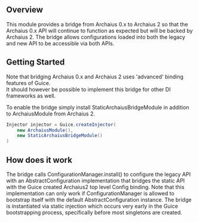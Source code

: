 ## Overview

This module provides a bridge from Archaius 0.x to Archaius 2 so that the Archaius 0.x
API will continue to function as expected but will be backed by Archaius 2.  The bridge
allows configurations loaded into both the legacy and new API to be accessible via both
APIs.  

## Getting Started

Note that bridging Archaius 0.x and Archaius 2 uses 'advanced' binding features of Guice.  
It should however be possible to implement this bridge for other DI frameworks as well.

To enable the bridge simply install StaticArchaiusBridgeModule in addition to ArchaiusModule 
from Archaius 2.

```java
Injector injector = Guice.createInjector(
    new ArchaiusModule(),
    new StaticArchaiusBridgeModule()
)
```

## How does it work

The bridge calls ConfigurationManager.install() to configure the legacy API with an 
AbstractConfiguration implementation that bridges the static API with the Guice created 
Archaius2 top level Config binding.  Note that this implementation can only work if 
ConfigurationManager is allowed to bootstrap itself with the default AbstractConfiguration 
instance.  The bridge is instantiated via static injection which occurs very early in 
the Guice bootstrapping process, specifically before most singletons are created.  
